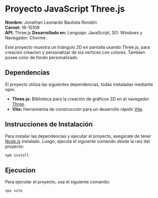 # Proyecto JavaScript Three.js

**Nombre:** Jonathan Leonardo Bautista Rondón  
**Carnet:** 16-10109  
**API:** Three.js 
**Desarrollado en:**  Lenguaje: JavaScript, SO: Windows y Navegador: Chorme. 

Este proyecto muestra un triángulo 2D en pantalla usando Three.js, para creacion creacion y personalizar de los vertices con colores. Tambien posee color de fondo personalizado.

## Dependencias
El proyecto utiliza las siguientes dependencias, todas instaladas mediante npm:

- **Three.js:** Biblioteca para la creación de gráficos 3D en el navegador [Three](https://threejs.org/docs/index.html#manual/en/introduction/Installation).
- **Vite:** Herramienta de construcción para un desarrollo rápido [Vite](https://vite.dev).


## Instrucciones de Instalación

Para instalar las dependencias y ejecutar el proyecto, asegúrate de tener [Node.js](https://nodejs.org/) instalado. Luego, ejecuta el siguiente comando desde la raíz del proyecto:


```bash
npm install
```
## Ejecucion

Para ejecutar el proyecto, usa el siguiente comando:
```bash
npx vite
```

